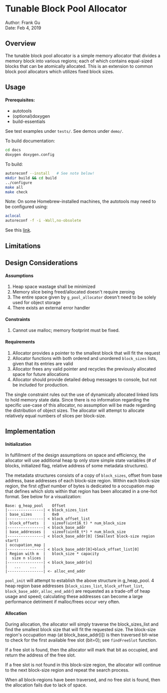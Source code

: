# Tunable Block Pool Allocator
Author: Frank Gu  
Date: Feb 4, 2019

## Overview
The tunable block pool allocator is a simple memory allocator that divides a memory block into various regions; each of which contains equal-sized blocks that can be atomically allocated. This is an extension to common block pool allocators which utilizes fixed block sizes.

## Usage
#### Prerequisites:
- autotools
- (optional)doxygen
- build-essentials

See test examples under `tests/`.
See demos under `demo/`.

To build documentation:
```bash
cd docs
doxygen doxygen.config
```

To build:
```bash
autoreconf --install   # See note below!
mkdir build && cd build
../configure
make all
make check
```

Note:
On some Homebrew-installed machines, the autotools may need to be configured using:
```bash
aclocal
autoreconf -f -i -Wall,no-obsolete
```
See this [link](https://github.com/Homebrew/legacy-homebrew/issues/5117).

## Limitations

## Design Considerations
#### Assumptions
1. Heap space wastage shall be minimized
2. Memory slice being freed/allocated doesn't require zeroing
3. The entire space given by `g_pool_allocator` doesn't need to be solely used for object storage
4. There exists an external error handler

#### Constraints
1. Cannot use malloc; memory footprint must be fixed.

#### Requirements
1. Allocator provides a pointer to the smallest block that will fit the request
2. Allocator functions with both ordered and unordered `block_sizes` lists, given that its entries are valid
3. Allocator frees any valid pointer and recycles the previously allocated space for future allocations
4. Allocator should provide detailed debug messages to console, but not be included for production.

The single constraint rules out the use of dynamically allocated linked lists to hold memory state data. Since there is no information regarding the specific use-case of this allocator, no assumption will be made regarding the distribution of object sizes. The allocator will attempt to allocate relatively equal numbers of slices per block-size.

## Implementation
#### Initialization
In fulfillment of the design assumptions on space and efficiency, the allocator will use additional heap tp only store simple state variables (# of blocks, initialized flag, relative address of some metadata structures).

The metadata structures consists of a copy of `block_sizes`, offset from base address, base addresses of each block-size region. Within each block-size region, the first *offset* number of bytes is dedicated to a occupation map that defines which slots within that region has been allocated in a one-hot format. See below for a visualization:

```
Base: g_heap_pool    Offset  
|----------------| < block_sizes_list  
| base_sizes     |   0x0  
|----------------| < block_offset_list  
| block_offsets  |   sizeof(uint16_t) * num_block_size  
|----------------| < block_base_addr  
| base_addresses |   sizeof(uint8_t*) * num_block_size  
|----------------| < block_base_addr[0] (Smallest block-size region start)
| occupation_map |
|----------------| < block_base_addr[0]+block_offset_list[0]
| Region with m  |   block_size * capacity
|  size n slices |
|----------------| < block_base_addr[n]
|   ...    ...   |
|----------------| <- alloc_end_addr
```

`pool_init` will attempt to establish the above structure in g_heap_pool.
4 heap region base addresses (`block_sizes_list`, `block_offset_list`, `block_base_addr`, `alloc_end_addr`) are requested as a trade-off of heap usage and speed; calculating these addresses can become a large performance detriment if malloc/frees occur very often.

#### Allocation
During allocation, the allocator will simply traverse the block_sizes_list and find the smallest block size that will fit the requested size. The block-size region's occupation map (at block_base_addr[i]) is then traversed bit-wise to check for the first available free slot (bit=0); see `findFreeSlot` function.

If a free slot is found, then the allocator will mark that bit as occupied, and return the address of the free slot.

If a free slot is not found in this block-size region, the allocator will continue to the next block-size region and repeat the search process.

When all block-regions have been traversed, and no free slot is found, then the allocation fails due to lack of space.
